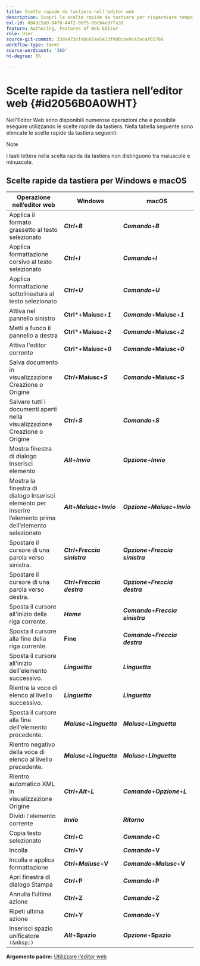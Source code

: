 ```yaml
---
title: Scelte rapide da tastiera nell’editor web
description: Scopri le scelte rapide da tastiera per risparmiare tempo nell’editor web delle guide AEM.
exl-id: d843c5a9-04f8-44f2-9bf5-60cb4ed7fa38
feature: Authoring, Features of Web Editor
role: User
source-git-commit: 33da473cfa8c654a5413f9d8cbe9c43acaf65766
workflow-type: tm+mt
source-wordcount: '360'
ht-degree: 0%

---
```


# Scelte rapide da tastiera nell’editor web {#id2056B0A0WHT}

Nell&#39;Editor Web sono disponibili numerose operazioni che è possibile eseguire utilizzando le scelte rapide da tastiera. Nella tabella seguente sono elencate le scelte rapide da tastiera seguenti:

>[!NOTE]
>
> I tasti lettera nella scelta rapida da tastiera non distinguono tra maiuscole e minuscole.

## Scelte rapide da tastiera per Windows e macOS

| Operazione nell’editor web | Windows | macOS |
|-----------------------|-----------------|-----------------|
| Applica il formato grassetto al testo selezionato | ***Ctrl***+***B*** | ***Comando***+***B*** |
| Applica formattazione corsivo al testo selezionato | ***Ctrl***+***I*** | ***Comando***+***I*** |
| Applica formattazione sottolineatura al testo selezionato | ***Ctrl***+***U*** | ***Comando***+***U*** |
| Attiva nel pannello sinistro | **Ctrl***+**Maiusc**+***1*** | ***Comando***+**Maiusc**+***1*** |
| Metti a fuoco il pannello a destra | **Ctrl***+**Maiusc**+***2*** | ***Comando***+**Maiusc**+***2*** |
| Attiva l&#39;editor corrente | **Ctrl***+**Maiusc**+***0*** | ***Comando***+**Maiusc**+***0*** |
| Salva documento in visualizzazione Creazione o Origine | ***Ctrl***+**Maiusc**+***S*** | ***Comando***+**Maiusc**+***S*** |
| Salvare tutti i documenti aperti nella visualizzazione Creazione o Origine | ***Ctrl***+***S*** | ***Comando***+***S*** |
| Mostra finestra di dialogo Inserisci elemento | ***Alt***+***Invio*** | ***Opzione***+***Invio*** |
| Mostra la finestra di dialogo Inserisci elemento per inserire l’elemento prima dell’elemento selezionato | ***Alt***+***Maiusc***+***Invio*** | ***Opzione***+***Maiusc***+***Invio*** |
| Spostare il cursore di una parola verso sinistra. | ***Ctrl***+***Freccia sinistra*** | ***Opzione***+***Freccia sinistra*** |
| Spostare il cursore di una parola verso destra. | ***Ctrl***+***Freccia destra*** | ***Opzione***+***Freccia destra*** |
| Sposta il cursore all&#39;inizio della riga corrente. | ***Home*** | ***Comando***+***Freccia sinistra*** |
| Sposta il cursore alla fine della riga corrente. | **Fine** | ***Comando***+***Freccia destra*** |
| Sposta il cursore all&#39;inizio dell&#39;elemento successivo. | ***Linguetta*** | ***Linguetta*** |
| Rientra la voce di elenco al livello successivo. | ***Linguetta*** | ***Linguetta*** |
| Sposta il cursore alla fine dell&#39;elemento precedente. | ***Maiusc***+***Linguetta*** | ***Maiusc***+***Linguetta*** |
| Rientro negativo della voce di elenco al livello precedente. | ***Maiusc***+***Linguetta*** | ***Maiusc***+***Linguetta*** |
| Rientro automatico XML in visualizzazione Origine | ***Ctrl***+***Alt***+***L*** | ***Comando***+***Opzione***+***L*** |
| Dividi l&#39;elemento corrente | ***Invio*** | ***Ritorno*** |
| Copia testo selezionato | ***Ctrl***+**C** | ***Comando***+**C** |
| Incolla | ***Ctrl***+**V** | ***Comando***+**V** |
| Incolla e applica formattazione | ***Ctrl***+***Maiusc***+**V** | ***Comando***+***Maiusc***+**V** |
| Apri finestra di dialogo Stampa | ***Ctrl***+**P** | ***Comando***+**P** |
| Annulla l’ultima azione | ***Ctrl***+**Z** | ***Comando***+**Z** |
| Ripeti ultima azione | ***Ctrl***+**Y** | ***Comando***+**Y** |
| Inserisci spazio unificatore `(&nbsp;)` | ***Alt***+**Spazio** | ***Opzione***+**Spazio** |

**Argomento padre:** [Utilizzare l’editor web](web-editor.md)

